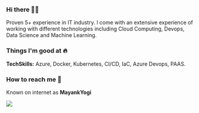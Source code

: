 ### Hi there 👋🏻 
Proven 5+ experience in IT industry. I come with an extensive experience of working with different technologies including Cloud Computing, Devops, Data Science and Machine Learning.


### Things I'm good at :fire:
**TechSkills:**  Azure, Docker, Kubernetes, CI/CD, IaC, Azure Devops, PAAS.


### How to reach me 📱
Known on internet as **MayankYogi** 

 [<img target="_blank" src="https://img.icons8.com/doodle/64/000000/linkedin-circled.png"/>](https://www.linkedin.com/in/mayank-yogi-806ba9156/)

